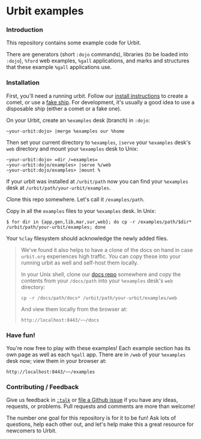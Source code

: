 # Urbit examples

### Introduction

This repository contains some example code for Urbit.

There are generators (short `:dojo` commands), libraries (to be loaded into
`:dojo`), `%ford` web examples, `%gall` applications, and marks and structures
that these example `%gall` applications use.

### Installation

First, you'll need a running urbit. Follow our [install
instructions](https://urbit.org/docs/using/install) to create a comet, or use a
[fake ship](https://urbit.org/~~/fora/posts/~2017.1.5..21.31.04..20f3~/). For
development, it's usually a good idea to use a disposable ship (either a comet
or a fake one).

On your Urbit, create an `%examples` desk (branch) in `:dojo`:

    ~your-urbit:dojo> |merge %examples our %home

Then set your current directory to `%examples`, `|serve` your `%examples` desk's
`web` directory and mount your `%examples` desk to Unix:

    ~your-urbit:dojo> =dir /=examples=
    ~your-urbit:dojo/examples> |serve %/web
    ~your-urbit:dojo/examples> |mount %

If your urbit was installed at `/urbit/path` now you can find your `%examples`
desk at `/urbit/path/your-urbit/examples`.

Clone this repo somewhere. Let's call it `/examples/path`.

Copy in all the `examples` files to your `%examples` desk. In Unix:

    $ for dir in {app,gen,lib,mar,sur,web}; do cp -r /examples/path/$dir* /urbit/path/your-urbit/examples; done

Your `%clay` filesystem should acknowledge the newly added files.

> We've found it also helps to have a clone of the docs on hand in case
> `urbit.org` experiences high traffic. You can copy these into your running
> urbit as well and self-host them locally.
>
> In your Unix shell, clone our [docs repo](https://github.com/urbit/docs)
> somewhere and copy the contents from your `/docs/path` into your `%examples`
> desk's `web` directory:
>
>     cp -r /docs/path/docs* /urbit/path/your-urbit/examples/web
>
> And view them locally from the browser at:
>
>     http://localhost:8443/~~/docs

### Have fun!

You're now free to play with these examples! Each example section has its own
page as well as each `%gall` app. There are in `/web` of your `%examples` desk
now; view them in your browser at:

    http://localhost:8443/~~/examples

### Contributing / Feedback

Give us feedback in
[`:talk`](https://urbit.org/docs/using/setup#-messaging-talk) or [file a Github
issue](https://github.com/urbit/examples/issues) if you have any ideas,
requests, or problems. Pull requests and comments are more than welcome!

The number one goal for this repository is for it to be fun! Ask lots of
questions, help each other out, and let's help make this a great resource for
newcomers to Urbit.
